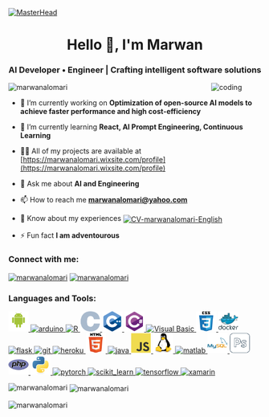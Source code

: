 [![MasterHead](https://camo.githubusercontent.com/b72696803f04e4805e92725d23371558b8a34f27a6e0019c0f471a9e3a097ef7/68747470733a2f2f6e69656c73656e69712e636f6d2f77702d636f6e74656e742f75706c6f6164732f73697465732f342f323032312f30322f646174612d736369656e63652d69636f6e2d616e696d6174696f6e2d62616e6e65722d636c6f636b776973652d342e6769663f773d31303234)](https://marwanalomari.io)
<h1 align="center">Hello 👋, I'm Marwan</h1>
<h3 align="center">AI Developer • Engineer | Crafting intelligent software solutions</h3>
<img align="right" alt="coding" width="100" src="https://images.emojiterra.com/google/noto-emoji/unicode-16.0/color/512px/1f468-1f4bb.png">

<p align="left"> <img src="https://komarev.com/ghpvc/?username=marwanalomari&label=Profile%20views&color=0e75b6&style=flat" alt="marwanalomari" /> </p>

- 🔭 I’m currently working on **Optimization of open-source AI models to achieve faster performance and high cost-efficiency**

- 🌱 I’m currently learning **React, AI Prompt Engineering, Continuous Learning**

- 👨‍💻 All of my projects are available at [https://marwanalomari.wixsite.com/profile](https://marwanalomari.wixsite.com/profile)

- 💬 Ask me about **AI and Engineering**

- 📫 How to reach me **marwanalomari@yahoo.com**

- 📄 Know about my experiences <a href="https://drive.google.com/file/d/1-FIxza_N13VGdcBOoEk416aznd--b16y/view?usp=sharing" target="blank"><img align="center" src="https://cdn-icons-png.flaticon.com/512/3846/3846862.png" alt="CV-marwanalomari-English" height="30" width="28" /></a>

- ⚡ Fun fact **I am adventourous**

<h3 align="left">Connect with me:</h3>
<p align="left">
<a href="https://linkedin.com/in/marwanalomari" target="blank"><img align="center" src="https://raw.githubusercontent.com/rahuldkjain/github-profile-readme-generator/master/src/images/icons/Social/linked-in-alt.svg" alt="marwanalomari" height="30" width="40" /></a>
<a href="https://kaggle.com/marwanalomari" target="blank"><img align="center" src="https://raw.githubusercontent.com/rahuldkjain/github-profile-readme-generator/master/src/images/icons/Social/kaggle.svg" alt="marwanalomari" height="30" width="40" /></a>
</p>

<h3 align="left">Languages and Tools:</h3>
<p align="left"> <a href="https://developer.android.com" target="_blank" rel="noreferrer"> <img src="https://raw.githubusercontent.com/devicons/devicon/master/icons/android/android-original-wordmark.svg" alt="android" width="40" height="40"/> </a> <a href="https://www.arduino.cc/" target="_blank" rel="noreferrer"> <img src="https://cdn.worldvectorlogo.com/logos/arduino-1.svg" alt="arduino" width="40" height="40"/> </a> <a href="https://www.r-project.org" target="_blank" rel="noreferrer"> <img src="https://basicsofwebdevelopment.wordpress.com/wp-content/uploads/2016/03/r-programming-language-logo-785x595.png?w=625&h=474" alt="R" width="40" height="40"/> </a> <a href="https://www.cprogramming.com/" target="_blank" rel="noreferrer"> <img src="https://raw.githubusercontent.com/devicons/devicon/master/icons/c/c-original.svg" alt="c" width="40" height="40"/> </a> <a href="https://www.w3schools.com/cpp/" target="_blank" rel="noreferrer"> <img src="https://raw.githubusercontent.com/devicons/devicon/master/icons/cplusplus/cplusplus-original.svg" alt="cplusplus" width="40" height="40"/> </a> <a href="https://www.w3schools.com/cs/" target="_blank" rel="noreferrer"> <img src="https://raw.githubusercontent.com/devicons/devicon/master/icons/csharp/csharp-original.svg" alt="csharp" width="40" height="40"/> </a> <a href="" target="_blank" rel="noreferrer"> <img src="https://w7.pngwing.com/pngs/386/344/png-transparent-microsoft-visual-basic-2005-visual-basic-net-microsoft-visual-studio-microsoft-purple-blue-text-thumbnail.png" alt="Visual Basic" width="60" height="60"/> </a> <a href="https://www.w3schools.com/css/" target="_blank" rel="noreferrer"> <img src="https://raw.githubusercontent.com/devicons/devicon/master/icons/css3/css3-original-wordmark.svg" alt="css3" width="40" height="40"/> </a> <a href="https://www.docker.com/" target="_blank" rel="noreferrer"> <img src="https://raw.githubusercontent.com/devicons/devicon/master/icons/docker/docker-original-wordmark.svg" alt="docker" width="40" height="40"/> </a> <a href="https://flask.palletsprojects.com/" target="_blank" rel="noreferrer"> <img src="https://icon.icepanel.io/Technology/png-shadow-512/Flask.png" alt="flask" width="40" height="40"/> </a> <a href="https://git-scm.com/" target="_blank" rel="noreferrer"> <img src="https://www.vectorlogo.zone/logos/git-scm/git-scm-icon.svg" alt="git" width="40" height="40"/> </a> <a href="https://heroku.com" target="_blank" rel="noreferrer"> <img src="https://www.vectorlogo.zone/logos/heroku/heroku-icon.svg" alt="heroku" width="40" height="40"/> </a> <a href="https://www.w3.org/html/" target="_blank" rel="noreferrer"> <img src="https://raw.githubusercontent.com/devicons/devicon/master/icons/html5/html5-original-wordmark.svg" alt="html5" width="40" height="40"/> </a> <a href="https://www.java.com" target="_blank" rel="noreferrer"> <img src="https://cdn.jsdelivr.net/gh/homarr-labs/dashboard-icons/svg/java.svg" alt="java" width="40" height="40"/> </a> <a href="https://developer.mozilla.org/en-US/docs/Web/JavaScript" target="_blank" rel="noreferrer"> <img src="https://raw.githubusercontent.com/devicons/devicon/master/icons/javascript/javascript-original.svg" alt="javascript" width="40" height="40"/> </a> <a href="https://www.linux.org/" target="_blank" rel="noreferrer"> <img src="https://raw.githubusercontent.com/devicons/devicon/master/icons/linux/linux-original.svg" alt="linux" width="40" height="40"/> </a> <a href="https://www.mathworks.com/" target="_blank" rel="noreferrer"> <img src="https://upload.wikimedia.org/wikipedia/commons/2/21/Matlab_Logo.png" alt="matlab" width="40" height="40"/> </a> <a href="https://www.mysql.com/" target="_blank" rel="noreferrer"> <img src="https://raw.githubusercontent.com/devicons/devicon/master/icons/mysql/mysql-original-wordmark.svg" alt="mysql" width="40" height="40"/> </a> <a href="https://www.photoshop.com/en" target="_blank" rel="noreferrer"> <img src="https://raw.githubusercontent.com/devicons/devicon/master/icons/photoshop/photoshop-line.svg" alt="photoshop" width="40" height="40"/> </a> <a href="https://www.php.net" target="_blank" rel="noreferrer"> <img src="https://raw.githubusercontent.com/devicons/devicon/master/icons/php/php-original.svg" alt="php" width="40" height="40"/> </a> <a href="https://www.python.org" target="_blank" rel="noreferrer"> <img src="https://raw.githubusercontent.com/devicons/devicon/master/icons/python/python-original.svg" alt="python" width="40" height="40"/> </a> <a href="https://pytorch.org/" target="_blank" rel="noreferrer"> <img src="https://www.vectorlogo.zone/logos/pytorch/pytorch-icon.svg" alt="pytorch" width="40" height="40"/> </a> <a href="https://scikit-learn.org/" target="_blank" rel="noreferrer"> <img src="https://upload.wikimedia.org/wikipedia/commons/0/05/Scikit_learn_logo_small.svg" alt="scikit_learn" width="40" height="40"/> </a> <a href="https://www.tensorflow.org" target="_blank" rel="noreferrer"> <img src="https://www.vectorlogo.zone/logos/tensorflow/tensorflow-icon.svg" alt="tensorflow" width="40" height="40"/> </a> <a href="https://dotnet.microsoft.com/apps/xamarin" target="_blank" rel="noreferrer"> <img src="https://raw.githubusercontent.com/detain/svg-logos/780f25886640cef088af994181646db2f6b1a3f8/svg/xamarin.svg" alt="xamarin" width="40" height="40"/> </a> </p>

<p><img align="left" src="https://github-readme-stats.vercel.app/api/top-langs?username=marwanalomari&show_icons=true&locale=en&layout=compact" alt="marwanalomari" /></p>

<p>&nbsp;<img align="center" src="https://github-readme-stats.vercel.app/api?username=marwanalomari&show_icons=true&locale=en" alt="marwanalomari" /></p>

<p><img align="center" src="https://github-readme-streak-stats.herokuapp.com/?user=marwanalomari&" alt="marwanalomari" /></p>
